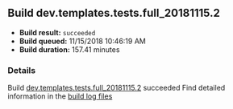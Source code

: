 ## Build dev.templates.tests.full_20181115.2
- **Build result:** `succeeded`
- **Build queued:** 11/15/2018 10:46:19 AM
- **Build duration:** 157.41 minutes
### Details
Build [dev.templates.tests.full_20181115.2](https://winappstudio.visualstudio.com/web/build.aspx?pcguid=a4ef43be-68ce-4195-a619-079b4d9834c2&builduri=vstfs%3a%2f%2f%2fBuild%2fBuild%2f26580) succeeded
Find detailed information in the [build log files](https://uwpctdiags.blob.core.windows.net/buildlogs/dev.templates.tests.full_20181115.2_logs.zip)

